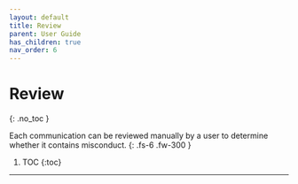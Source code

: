 ```yaml
---
layout: default
title: Review
parent: User Guide
has_children: true
nav_order: 6
---
```


# Review
{: .no_toc }

Each communication can be reviewed manually by a user to determine whether it contains misconduct.
{: .fs-6 .fw-300 }

1. TOC
{:toc}

---

